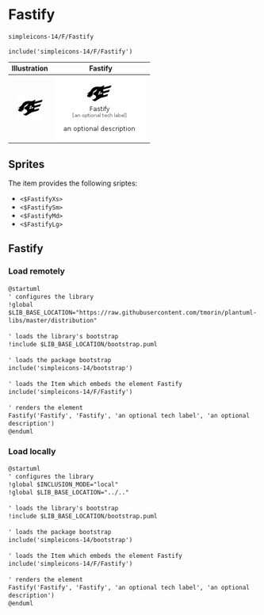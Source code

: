 # Fastify


```text
simpleicons-14/F/Fastify
```

```text
include('simpleicons-14/F/Fastify')
```



| Illustration | Fastify |
| :---: | :---: |
| ![illustration for Illustration](../../simpleicons-14/F/Fastify.png) | ![illustration for Fastify](../../simpleicons-14/F/Fastify.Local.png) |



## Sprites
The item provides the following sriptes:

- `<$FastifyXs>`
- `<$FastifySm>`
- `<$FastifyMd>`
- `<$FastifyLg>`





## Fastify

### Load remotely
```plantuml
@startuml
' configures the library
!global $LIB_BASE_LOCATION="https://raw.githubusercontent.com/tmorin/plantuml-libs/master/distribution"

' loads the library's bootstrap
!include $LIB_BASE_LOCATION/bootstrap.puml

' loads the package bootstrap
include('simpleicons-14/bootstrap')

' loads the Item which embeds the element Fastify
include('simpleicons-14/F/Fastify')

' renders the element
Fastify('Fastify', 'Fastify', 'an optional tech label', 'an optional description')
@enduml
```

### Load locally
```plantuml
@startuml
' configures the library
!global $INCLUSION_MODE="local"
!global $LIB_BASE_LOCATION="../.."

' loads the library's bootstrap
!include $LIB_BASE_LOCATION/bootstrap.puml

' loads the package bootstrap
include('simpleicons-14/bootstrap')

' loads the Item which embeds the element Fastify
include('simpleicons-14/F/Fastify')

' renders the element
Fastify('Fastify', 'Fastify', 'an optional tech label', 'an optional description')
@enduml
```


